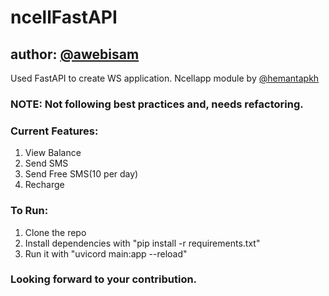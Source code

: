 # ncellFastAPI
## author: <a href="https://github.com/awebisam">@awebisam</a>

Used FastAPI to create WS application.
Ncellapp module by <a href="https://github.com/hemantapkh">@hemantapkh</a>

### NOTE: <b> Not following best practices and, needs refactoring. </b>


### Current Features:
1. View Balance
2. Send SMS
3. Send Free SMS(10 per day)
4. Recharge


### To Run:
1. Clone the repo
2. Install dependencies with "pip install -r requirements.txt"
3. Run it with "uvicord main:app --reload"

### Looking forward to your contribution.
